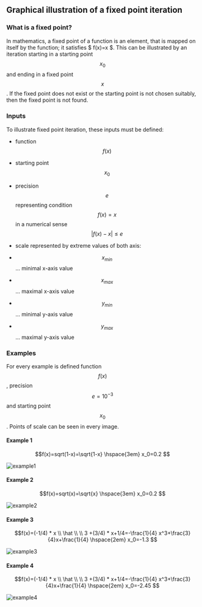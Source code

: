 ## Graphical illustration of a fixed point iteration
### What is a fixed point?
In mathematics, a fixed point of a function is an element, that is mapped on itself by the function; it satisfies $ f(x)=x $. This can be illustrated by an iteration starting in a starting point $$x_0$$ and ending in a fixed point $$x $$. If the fixed point does not exist or the starting point is not chosen suitably, then the fixed point is not found.
### Inputs
To illustrate fixed point iteration, these inputs must be defined:
* function $$ f(x) $$

* starting point $$ x_0 $$

* precision $$ e$$ representing condition $$f(x)=x$$ in a numerical sense $$ \lvert f(x)-x \rvert  \leq e$$
* scale represented by extreme values of both axis:

 * $$ x_{min} $$  ... minimal x-axis value
 
 * $$ x_{max} $$ ... maximal x-axis value
 
 * $$ y_{min} $$ ... minimal y-axis value
 
  * $$ y_{max} $$ ... maximal y-axis value
  
### Examples
For every example is defined function $$f(x)$$, precision $$e=10^{-3} $$ and starting point $$x_0$$. Points of scale can be seen in every image.
#### Example 1
$$f(x)=sqrt(1-x)=\sqrt{1-x}  \hspace{3em} x_0=0.2 $$

![example1][1]

#### Example 2
$$f(x)=sqrt(x)=\sqrt{x}  \hspace{3em} x_0=0.2 $$

![example2][2]

#### Example 3
$$f(x)=(-1/4) * x \\ \hat \\ \\ 3 +(3/4) * x+1/4=-\frac{1}{4} x^3+\frac{3}{4}x+\frac{1}{4} \hspace{2em} x_0=-1.3 $$

![example3][3]

#### Example 4 
$$f(x)=(-1/4) * x \\ \hat \\ \\ 3 +(3/4) * x+1/4=-\frac{1}{4} x^3+\frac{3}{4}x+\frac{1}{4} \hspace{2em} x_0=-2.45 $$

![example4][4]

[1]: https://live.staticflickr.com/65535/51943625931_d9d35277bf_c.jpg
[2]: https://live.staticflickr.com/65535/51942642957_760f90dbc2_c.jpg
[3]: https://live.staticflickr.com/65535/51944238145_1b225a4714_c.jpg
[4]: https://live.staticflickr.com/65535/51943948374_2ab0cc6f9c_c.jpg
 





